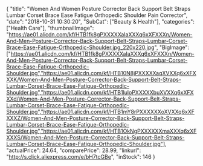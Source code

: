 {
	"title": "Women And Women Posture Corrector Back Support Belt Straps Lumbar Corset Brace Ease Fatigue Orthopedic Shoulder Pain Corrector",
	"date": "2018-10-31 10:30:20",
	"SubCat": ["Beauty & Health"],
	"categories": ["Health Care"],
	"thumbnailImage": "https://ae01.alicdn.com/kf/HTB1fk8gPXXXXXaIaXXXq6xXFXXXn/Women-And-Men-Posture-Corrector-Back-Support-Belt-Straps-Lumbar-Corset-Brace-Ease-Fatigue-Orthopedic-Shoulder.jpg_220x220.jpg",
	"BigImage": ["https://ae01.alicdn.com/kf/HTB1fk8gPXXXXXaIaXXXq6xXFXXXn/Women-And-Men-Posture-Corrector-Back-Support-Belt-Straps-Lumbar-Corset-Brace-Ease-Fatigue-Orthopedic-Shoulder.jpg","https://ae01.alicdn.com/kf/HTB10N8jPXXXXXaqXVXXq6xXFXXXK/Women-And-Men-Posture-Corrector-Back-Support-Belt-Straps-Lumbar-Corset-Brace-Ease-Fatigue-Orthopedic-Shoulder.jpg","https://ae01.alicdn.com/kf/HTB1luloPXXXXXbuXVXXq6xXFXXXd/Women-And-Men-Posture-Corrector-Back-Support-Belt-Straps-Lumbar-Corset-Brace-Ease-Fatigue-Orthopedic-Shoulder.jpg","https://ae01.alicdn.com/kf/HTB1mY8rPXXXXXXoXVXXq6xXFXXXZ/Women-And-Men-Posture-Corrector-Back-Support-Belt-Straps-Lumbar-Corset-Brace-Ease-Fatigue-Orthopedic-Shoulder.jpg","https://ae01.alicdn.com/kf/HTB1OkNgPXXXXXXmaXXXq6xXFXXXS/Women-And-Men-Posture-Corrector-Back-Support-Belt-Straps-Lumbar-Corset-Brace-Ease-Fatigue-Orthopedic-Shoulder.jpg"],
	"actualPrice": 24.64,
	"comparePrice": 28.99,
	"linkurl": "http://s.click.aliexpress.com/e/bH7tcGBe",
	"inStock": 146
}
